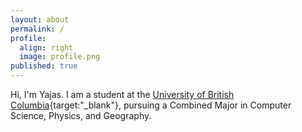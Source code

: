 ```yaml
---
layout: about
permalink: /
profile:
  align: right
  image: profile.png
published: true
---
```


Hi, I'm Yajas. I am a student at the [University of British Columbia](https://www.ubc.ca/){target:"_blank"}, pursuing a Combined Major in Computer Science, Physics, and Geography. 
